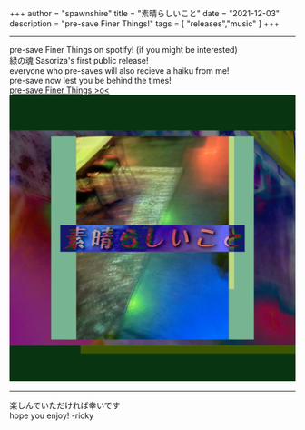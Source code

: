 +++
author = "spawnshire"
title = "素晴らしいこと"
date = "2021-12-03"
description = "pre-save Finer Things!"
tags = [
    "releases","music"
]
+++
***
pre-save Finer Things on spotify! (if you might be interested)  
緑の魂 Sasoriza's first public release!  
everyone who pre-saves will also recieve a haiku from me!  
pre-save now lest you be behind the times!  
[pre-save Finer Things >o<](https://distrokid.com/hyperfollow/sasoriza/finer-things)  
![Finer Things Cover](/static/finer-things-cover.jpg)
***
楽しんでいただければ幸いです  
hope you enjoy! -ricky
